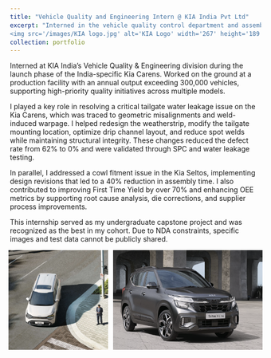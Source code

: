 ```yaml
---
title: "Vehicle Quality and Engineering Intern @ KIA India Pvt Ltd"
excerpt: "Interned in the vehicle quality control department and assembly shop
<img src='/images/KIA logo.jpg' alt='KIA Logo' width='267' height='189'>"
collection: portfolio
---
```


Interned at KIA India’s Vehicle Quality & Engineering division during the launch phase of the India-specific Kia Carens. Worked on the ground at a production facility with an annual output exceeding 300,000 vehicles, supporting high-priority quality initiatives across multiple models.

I played a key role in resolving a critical tailgate water leakage issue on the Kia Carens, which was traced to geometric misalignments and weld-induced warpage. I helped redesign the weatherstrip, modify the tailgate mounting location, optimize drip channel layout, and reduce spot welds while maintaining structural integrity. These changes reduced the defect rate from 62% to 0% and were validated through SPC and water leakage testing.

In parallel, I addressed a cowl fitment issue in the Kia Seltos, implementing design revisions that led to a 40% reduction in assembly time. I also contributed to improving First Time Yield by over 70% and enhancing OEE metrics by supporting root cause analysis, die corrections, and supplier process improvements.

This internship served as my undergraduate capstone project and was recognized as the best in my cohort. Due to NDA constraints, specific images and test data cannot be publicly shared.

<div style="display: flex; gap: 10px; justify-content: center; margin-top: 1em;">
  <img src="/images/carens.jpg" alt="Carens" width="300" height="200">
  <img src="/images/Screenshot 2025-07-11 113809.png" alt="Screenshot" width="300" height="200">
</div>
